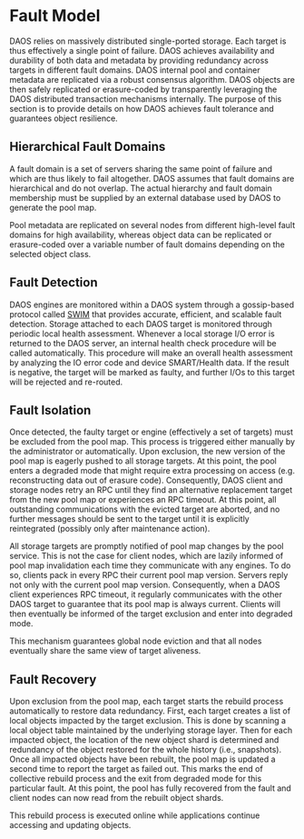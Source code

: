 <a id="4.3"></a>
# Fault Model

DAOS relies on massively distributed single-ported storage. Each target
is thus effectively a single point of failure. DAOS achieves availability
and durability of both data and metadata by providing redundancy across
targets in different fault domains. DAOS internal pool and container
metadata are replicated via a robust consensus algorithm. DAOS objects
are then safely replicated or erasure-coded by transparently leveraging
 the DAOS distributed transaction mechanisms internally. The purpose of
this section is to provide details on how DAOS achieves fault tolerance
 and guarantees object resilience.

<a id="4.3.1"></a>
## Hierarchical Fault Domains

A fault domain is a set of servers sharing the same point of failure and
which are thus likely to fail altogether. DAOS assumes that fault domains
are hierarchical and do not overlap. The actual hierarchy and fault domain
membership must be supplied by an external database used by DAOS to
generate the pool map.

Pool metadata are replicated on several nodes from different high-level
fault domains for high availability, whereas object data can be replicated
or erasure-coded over a variable number of fault domains depending on
the selected object class.

<a id="4.3.2"></a>
## Fault Detection

DAOS engines are monitored within a DAOS system through a gossip-based protocol
called [SWIM](http://ieeexplore.ieee.org/stamp/stamp.jsp?arnumber=1028914)
that provides accurate, efficient, and scalable fault detection.
Storage attached to each DAOS target is monitored through periodic local
health assessment. Whenever a local storage I/O error is returned to the
DAOS server, an internal health check procedure will be called automatically.
This procedure will make an overall health assessment by analyzing the
IO error code and device SMART/Health data. If the result is negative,
the target will be marked as faulty, and further I/Os to this target will be
rejected and re-routed.

<a id="4.3.3"></a>
## Fault Isolation

Once detected, the faulty target or engine (effectively a set of targets)
must be excluded from the pool map. This process is triggered either manually
by the administrator or automatically. Upon exclusion, the new version of
the pool map is eagerly pushed to all storage targets. At this point, the pool
enters a degraded mode that might require extra processing on access (e.g.
reconstructing data out of erasure code). Consequently, DAOS client and storage
nodes retry an RPC until they find an alternative replacement target
from the new pool map or experiences an RPC timeout. At this point,
all outstanding communications with the
evicted target are aborted, and no further messages should be sent to the
target until it is explicitly reintegrated (possibly only after maintenance
action).

All storage targets are promptly notified of pool map changes by the pool
service. This is not the case for client nodes, which are lazily informed
of pool map invalidation each time they communicate with any engines. To do so,
clients pack in every RPC their current pool map version. Servers reply not
only with the current pool map version. Consequently, when a DAOS client
experiences RPC timeout, it regularly communicates with the other DAOS
target to guarantee that its pool map is always current. Clients will then
eventually be informed of the target exclusion and enter into degraded mode.

This mechanism guarantees global node eviction and that all nodes eventually
share the same view of target aliveness.

<a id="4.3.4"></a>
## Fault Recovery

Upon exclusion from the pool map, each target starts the rebuild process
automatically to restore data redundancy. First, each target creates a list
of local objects impacted by the target exclusion. This is done by scanning
a local object table maintained by the underlying storage layer. Then for
each impacted object, the location of the new object shard is determined and
redundancy of the object restored for the whole history (i.e., snapshots).
Once all impacted objects have been rebuilt, the pool map is updated a second
time to report the target as failed out. This marks the end of collective
rebuild process and the exit from degraded mode for this particular fault.
At this point, the pool has fully recovered from the fault and client nodes
can now read from the rebuilt object shards.

This rebuild process is executed online while applications continue accessing
and updating objects.
